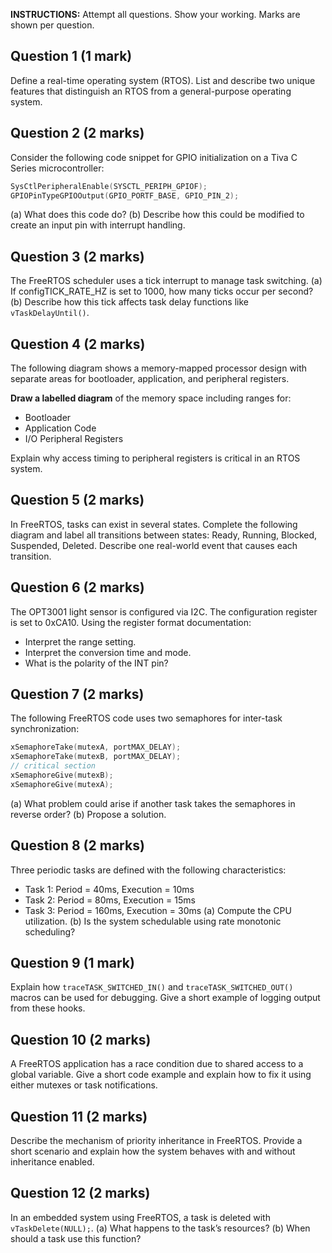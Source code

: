 **INSTRUCTIONS:** Attempt all questions. Show your working. Marks are shown per question.

## Question 1 (1 mark)

Define a real-time operating system (RTOS). List and describe two unique features that distinguish an RTOS from a general-purpose operating system.


## Question 2 (2 marks)

Consider the following code snippet for GPIO initialization on a Tiva C Series microcontroller:
```c
SysCtlPeripheralEnable(SYSCTL_PERIPH_GPIOF);
GPIOPinTypeGPIOOutput(GPIO_PORTF_BASE, GPIO_PIN_2);
```
(a) What does this code do?
(b) Describe how this could be modified to create an input pin with interrupt handling.


## Question 3 (2 marks)

The FreeRTOS scheduler uses a tick interrupt to manage task switching.
(a) If configTICK_RATE_HZ is set to 1000, how many ticks occur per second?
(b) Describe how this tick affects task delay functions like `vTaskDelayUntil()`.


## Question 4 (2 marks)

The following diagram shows a memory-mapped processor design with separate areas for bootloader, application, and peripheral registers.

**Draw a labelled diagram** of the memory space including ranges for:
- Bootloader
- Application Code
- I/O Peripheral Registers

Explain why access timing to peripheral registers is critical in an RTOS system.


## Question 5 (2 marks)

In FreeRTOS, tasks can exist in several states. Complete the following diagram and label all transitions between states: Ready, Running, Blocked, Suspended, Deleted. Describe one real-world event that causes each transition.


## Question 6 (2 marks)

The OPT3001 light sensor is configured via I2C. The configuration register is set to 0xCA10.
Using the register format documentation:
- Interpret the range setting.
- Interpret the conversion time and mode.
- What is the polarity of the INT pin?


## Question 7 (2 marks)

The following FreeRTOS code uses two semaphores for inter-task synchronization:
```c
xSemaphoreTake(mutexA, portMAX_DELAY);
xSemaphoreTake(mutexB, portMAX_DELAY);
// critical section
xSemaphoreGive(mutexB);
xSemaphoreGive(mutexA);
```
(a) What problem could arise if another task takes the semaphores in reverse order?
(b) Propose a solution.


## Question 8 (2 marks)

Three periodic tasks are defined with the following characteristics:
- Task 1: Period = 40ms, Execution = 10ms
- Task 2: Period = 80ms, Execution = 15ms
- Task 3: Period = 160ms, Execution = 30ms
(a) Compute the CPU utilization.
(b) Is the system schedulable using rate monotonic scheduling?


## Question 9 (1 mark)

Explain how `traceTASK_SWITCHED_IN()` and `traceTASK_SWITCHED_OUT()` macros can be used for debugging. Give a short example of logging output from these hooks.


## Question 10 (2 marks)

A FreeRTOS application has a race condition due to shared access to a global variable. Give a short code example and explain how to fix it using either mutexes or task notifications.


## Question 11 (2 marks)

Describe the mechanism of priority inheritance in FreeRTOS. Provide a short scenario and explain how the system behaves with and without inheritance enabled.


## Question 12 (2 marks)

In an embedded system using FreeRTOS, a task is deleted with `vTaskDelete(NULL);`.
(a) What happens to the task’s resources?
(b) When should a task use this function?

